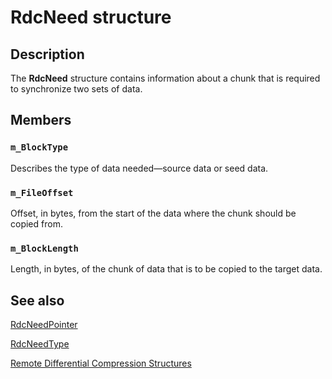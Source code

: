 # RdcNeed structure

## Description

The **RdcNeed** structure contains information about a
chunk that is required to synchronize two sets of data.

## Members

### `m_BlockType`

Describes the type of data needed—source data or seed data.

### `m_FileOffset`

Offset, in bytes, from the start of the data where the chunk should be copied from.

### `m_BlockLength`

Length, in bytes, of the chunk of data that is to be copied to the target data.

## See also

[RdcNeedPointer](https://learn.microsoft.com/windows/win32/api/msrdc/ns-msrdc-rdcneedpointer)

[RdcNeedType](https://learn.microsoft.com/windows/win32/api/msrdc/ne-msrdc-rdcneedtype)

[Remote Differential Compression Structures](https://learn.microsoft.com/previous-versions/windows/desktop/rdc/remote-differential-compression-structures)